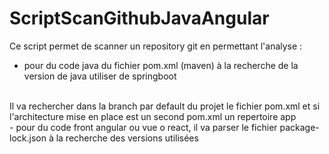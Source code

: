 # ScriptScanGithubJavaAngular

Ce script permet de scanner un repository git en permettant 
l'analyse :

- pour du code java du fichier pom.xml (maven) à la recherche
de la version de java utiliser de springboot
</br>
Il va rechercher dans la branch par default du projet le fichier pom.xml 
et si l'architecture mise en place est un second pom.xml un repertoire app
</br>
- pour du code front angular ou vue o react, il va parser le fichier package-lock.json à la recherche des versions 
utilisées
